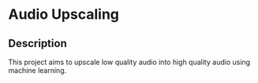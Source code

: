 # Audio Upscaling

## Description

This project aims to upscale low quality audio into high quality audio using machine learning.